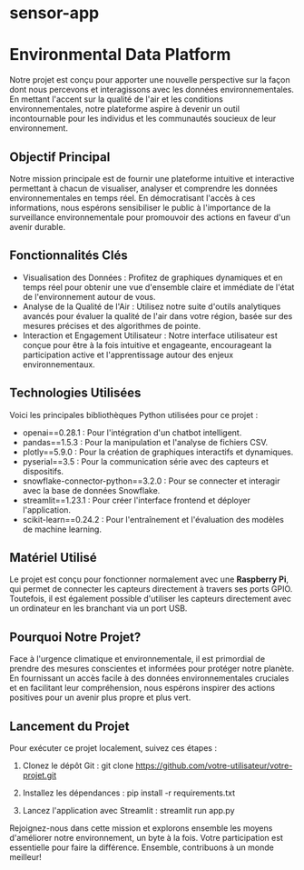 # sensor-app

Environmental Data Platform
============================

Notre projet est conçu pour apporter une nouvelle perspective sur la façon dont nous percevons et interagissons avec les données environnementales. En mettant l'accent sur la qualité de l'air et les conditions environnementales, notre plateforme aspire à devenir un outil incontournable pour les individus et les communautés soucieux de leur environnement.

Objectif Principal
------------------
Notre mission principale est de fournir une plateforme intuitive et interactive permettant à chacun de visualiser, analyser et comprendre les données environnementales en temps réel. En démocratisant l'accès à ces informations, nous espérons sensibiliser le public à l'importance de la surveillance environnementale pour promouvoir des actions en faveur d'un avenir durable.

Fonctionnalités Clés
--------------------
- Visualisation des Données : Profitez de graphiques dynamiques et en temps réel pour obtenir une vue d'ensemble claire et immédiate de l'état de l'environnement autour de vous.
- Analyse de la Qualité de l'Air : Utilisez notre suite d'outils analytiques avancés pour évaluer la qualité de l'air dans votre région, basée sur des mesures précises et des algorithmes de pointe.
- Interaction et Engagement Utilisateur : Notre interface utilisateur est conçue pour être à la fois intuitive et engageante, encourageant la participation active et l'apprentissage autour des enjeux environnementaux.

Technologies Utilisées
----------------------
Voici les principales bibliothèques Python utilisées pour ce projet :

- openai==0.28.1 : Pour l'intégration d'un chatbot intelligent.
- pandas==1.5.3 : Pour la manipulation et l'analyse de fichiers CSV.
- plotly==5.9.0 : Pour la création de graphiques interactifs et dynamiques.
- pyserial==3.5 : Pour la communication série avec des capteurs et dispositifs.
- snowflake-connector-python==3.2.0 : Pour se connecter et interagir avec la base de données Snowflake.
- streamlit==1.23.1 : Pour créer l'interface frontend et déployer l'application.
- scikit-learn==0.24.2 : Pour l'entraînement et l'évaluation des modèles de machine learning.

Matériel Utilisé
----------------
Le projet est conçu pour fonctionner normalement avec une **Raspberry Pi**, qui permet de connecter les capteurs directement à travers ses ports GPIO. Toutefois, il est également possible d'utiliser les capteurs directement avec un ordinateur en les branchant via un port USB.

Pourquoi Notre Projet?
----------------------
Face à l'urgence climatique et environnementale, il est primordial de prendre des mesures conscientes et informées pour protéger notre planète. En fournissant un accès facile à des données environnementales cruciales et en facilitant leur compréhension, nous espérons inspirer des actions positives pour un avenir plus propre et plus vert.

Lancement du Projet
-------------------
Pour exécuter ce projet localement, suivez ces étapes :

1. Clonez le dépôt Git :
   git clone https://github.com/votre-utilisateur/votre-projet.git

2. Installez les dépendances :
   pip install -r requirements.txt

3. Lancez l'application avec Streamlit :
   streamlit run app.py

Rejoignez-nous dans cette mission et explorons ensemble les moyens d'améliorer notre environnement, un byte à la fois. Votre participation est essentielle pour faire la différence. Ensemble, contribuons à un monde meilleur!
